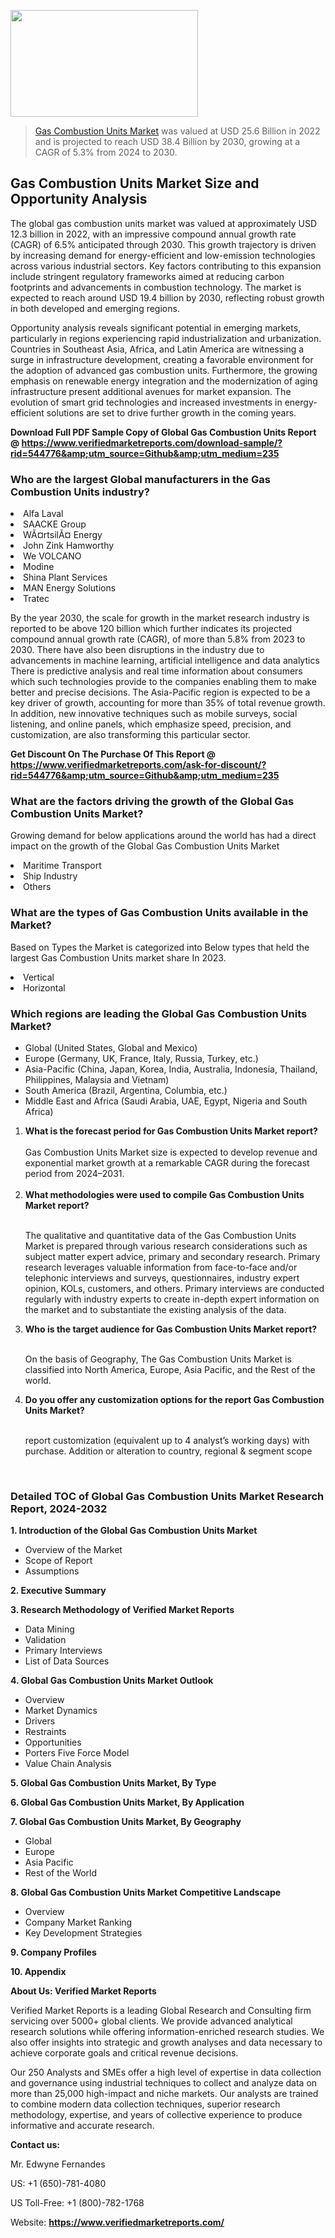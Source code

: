 <img src="https://ffe5etoiles.com/wp-content/uploads/2024/12/MST1-300x171.png" alt="" width="300" height="171" class="alignnone size-medium wp-image-20088" /><blockquote><p><p><a href="https://www.verifiedmarketreports.com/download-sample/?rid=544776&utm_source=Github&utm_medium=235" target="_blank">Gas Combustion Units Market</a> was valued at USD 25.6 Billion in 2022 and is projected to reach USD 38.4 Billion by 2030, growing at a CAGR of 5.3% from 2024 to 2030.</p></blockquote><p><h2>Gas Combustion Units Market Size and Opportunity Analysis</h2><p>The global gas combustion units market was valued at approximately USD 12.3 billion in 2022, with an impressive compound annual growth rate (CAGR) of 6.5% anticipated through 2030. This growth trajectory is driven by increasing demand for energy-efficient and low-emission technologies across various industrial sectors. Key factors contributing to this expansion include stringent regulatory frameworks aimed at reducing carbon footprints and advancements in combustion technology. The market is expected to reach around USD 19.4 billion by 2030, reflecting robust growth in both developed and emerging regions.</p><p>Opportunity analysis reveals significant potential in emerging markets, particularly in regions experiencing rapid industrialization and urbanization. Countries in Southeast Asia, Africa, and Latin America are witnessing a surge in infrastructure development, creating a favorable environment for the adoption of advanced gas combustion units. Furthermore, the growing emphasis on renewable energy integration and the modernization of aging infrastructure present additional avenues for market expansion. The evolution of smart grid technologies and increased investments in energy-efficient solutions are set to drive further growth in the coming years.</p></p><p class=""><strong>Download Full PDF Sample Copy of Global Gas Combustion Units Report @ <a href="https://www.verifiedmarketreports.com/download-sample/?rid=544776&amp;utm_source=Github&amp;utm_medium=235" target="_blank">https://www.verifiedmarketreports.com/download-sample/?rid=544776&amp;utm_source=Github&amp;utm_medium=235</a></strong></p><h3 id="" class="">Who are the largest Global manufacturers in the Gas Combustion Units industry?</h3><p><li>Alfa Laval</li><li> SAACKE Group</li><li> WÃ¤rtsilÃ¤ Energy</li><li> John Zink Hamworthy</li><li> We VOLCANO</li><li> Modine</li><li> Shina Plant Services</li><li> MAN Energy Solutions</li><li> Tratec</li></p><div class=""><div class="" dir="" data-message-author-role="" data-message-id="" data-message-model-slug=""><div class=""><div class=""><div class=""><div class="" dir="" data-message-author-role="" data-message-id="" data-message-model-slug=""><div class=""><div class=""><p>By the year 2030, the scale for growth in the market research industry is reported to be above 120 billion which further indicates its projected compound annual growth rate (CAGR), of more than 5.8% from 2023 to 2030. There have also been disruptions in the industry due to advancements in machine learning, artificial intelligence and data analytics There is predictive analysis and real time information about consumers which such technologies provide to the companies enabling them to make better and precise decisions. The Asia-Pacific region is expected to be a key driver of growth, accounting for more than 35% of total revenue growth. In addition, new innovative techniques such as mobile surveys, social listening, and online panels, which emphasize speed, precision, and customization, are also transforming this particular sector.</p><p><strong>Get Discount On The Purchase Of This Report @&nbsp; <a href="https://www.verifiedmarketreports.com/ask-for-discount/?rid=544776&amp;utm_source=Github&amp;utm_medium=235" target="_blank">https://www.verifiedmarketreports.com/ask-for-discount/?rid=544776&amp;utm_source=Github&amp;utm_medium=235</a></strong></p></div></div></div></div></div></div></div></div><h3 id="" class="">What are the factors driving the growth of the Global Gas Combustion Units Market?</h3><p id="" class="">Growing demand for below applications around the world has had a direct impact on the growth of the Global Gas Combustion Units Market</p><p id="" class=""><li>Maritime Transport</li><li> Ship Industry</li><li> Others</li></p><h3 id="" class="">What are the types of Gas Combustion Units available in the Market?</h3><p id="" class="">Based on Types the Market is categorized into Below types that held the largest Gas Combustion Units market share In 2023.</p><p id="" class=""><li>Vertical</li><li> Horizontal</li></p><h3 id="" class="">Which regions are leading the Global Gas Combustion Units Market?</h3><ul><li>Global (United States, Global and Mexico)</li><li>Europe (Germany, UK, France, Italy, Russia, Turkey, etc.)</li><li>Asia-Pacific (China, Japan, Korea, India, Australia, Indonesia, Thailand, Philippines, Malaysia and Vietnam)</li><li>South America (Brazil, Argentina, Columbia, etc.)</li><li>Middle East and Africa (Saudi Arabia, UAE, Egypt, Nigeria and South Africa)</li></ul><p><ol><li><strong>What is the forecast period for Gas Combustion Units Market report?<br /></strong><br /><span data-sheets-root="1" data-sheets-value="{&quot;1&quot;:2,&quot;2&quot;:&quot;XXXX size is expected to develop revenue and exponential market growth at a remarkable CAGR during the forecast period from 2024&ndash;2030.&quot;}" data-sheets-userformat="{&quot;2&quot;:12674,&quot;4&quot;:{&quot;1&quot;:2,&quot;2&quot;:16776960},&quot;10&quot;:2,&quot;11&quot;:0,&quot;15&quot;:&quot;Arial&quot;,&quot;16&quot;:12}">Gas Combustion Units Market size is expected to develop revenue and exponential market growth at a remarkable CAGR during the forecast period from 2024&ndash;2031.</span><br /><br /></li><li><strong>What methodologies were used to compile Gas Combustion Units Market report?<br /><br /></strong><p>The qualitative and quantitative data of the&nbsp;Gas Combustion Units Market is prepared through various research considerations such as subject matter expert advice, primary and secondary research. Primary research leverages valuable information from face-to-face and/or telephonic interviews and surveys, questionnaires, industry expert opinion, KOLs, customers, and others. Primary interviews are conducted regularly with industry experts to create in-depth expert information on the market and to substantiate the existing analysis of the data.&nbsp;</p></li><li><strong>Who is the target audience for Gas Combustion Units Market report?<br /><br /></strong><p>On the basis of Geography, The&nbsp;Gas Combustion Units Market is classified into North America, Europe, Asia Pacific, and the Rest of the world.</p></li><li><strong>Do you offer any customization options for the report Gas Combustion Units Market?<br /><br /></strong><p>report customization (equivalent up to 4 analyst&rsquo;s working days) with purchase. Addition or alteration to country, regional &amp; segment scope</p><p>&nbsp;</p></li></ol></p><h3 id="" class="">Detailed TOC of Global Gas Combustion Units Market Research Report, 2024-2032</h3><p id="" class=""><strong>1. Introduction of the Global Gas Combustion Units Market</strong></p><ul><li>Overview of the Market</li><li>Scope of Report</li><li>Assumptions</li></ul><p id="" class=""><strong>2. Executive Summary</strong></p><p id="" class=""><strong>3. Research Methodology of&nbsp;Verified Market Reports</strong></p><ul><li>Data Mining</li><li>Validation</li><li>Primary Interviews</li><li>List of Data Sources</li></ul><p id="" class=""><strong>4. Global Gas Combustion Units Market Outlook</strong></p><ul><li>Overview</li><li>Market Dynamics</li><li>Drivers</li><li>Restraints</li><li>Opportunities</li><li>Porters Five Force Model</li><li>Value Chain Analysis</li></ul><p id="" class=""><strong>5. Global Gas Combustion Units Market, By&nbsp;Type</strong></p><p id="" class=""><strong>6. Global Gas Combustion Units Market, By Application</strong></p><p id="" class=""><strong>7. Global Gas Combustion Units Market, By Geography</strong></p><ul><li>Global</li><li>Europe</li><li>Asia Pacific</li><li>Rest of the World</li></ul><p id="" class=""><strong>8. Global Gas Combustion Units Market Competitive Landscape</strong></p><ul><li>Overview</li><li>Company Market Ranking</li><li>Key Development Strategies</li></ul><p id="" class=""><strong>9. Company Profiles</strong></p><p id="" class=""><strong>10. Appendix</strong></p><p id="" class=""><strong>About Us: Verified Market Reports</strong></p><p id="" class="">Verified Market Reports is a leading Global Research and Consulting firm servicing over 5000+ global clients. We provide advanced analytical research solutions while offering information-enriched research studies. We also offer insights into strategic and growth analyses and data necessary to achieve corporate goals and critical revenue decisions.</p><p id="" class="">Our 250 Analysts and SMEs offer a high level of expertise in data collection and governance using industrial techniques to collect and analyze data on more than 25,000 high-impact and niche markets. Our analysts are trained to combine modern data collection techniques, superior research methodology, expertise, and years of collective experience to produce informative and accurate research.</p><p id="" class=""><strong>Contact us:</strong></p><p id="" class="">Mr. Edwyne Fernandes</p><p id="" class="">US: +1 (650)-781-4080</p><p id="" class="">US Toll-Free: +1 (800)-782-1768</p><p id="" class="">Website: <a target="" data-test-app-aware-link=""><strong>https://www.verifiedmarketreports.com/</strong></a></p>
